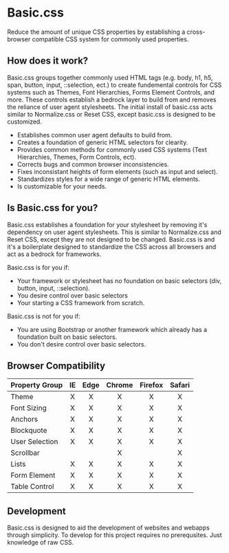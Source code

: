 # Basic.css
Reduce the amount of unique CSS properties by establishing a cross-browser compatible CSS system for commonly used properties.

## How does it work?
Basic.css groups together commonly used HTML tags (e.g. body, h1, h5, span, button, input, ::selection, ect.) to create fundemental controls for CSS systems such as Themes, Font Hierarchies, Forms Element Controls, and more. These controls establish a bedrock layer to build from and removes the reliance of user agent stylesheets. The initial install of basic.css acts similar to Normalize.css or Reset CSS, except basic.css is designed to be customized.

* Establishes common user agent defaults to build from.
* Creates a foundation of generic HTML selectors for clearity.
* Provides common methods for commonly used CSS systems (Text Hierarchies, Themes, Form Controls, ect).
* Corrects bugs and common browser inconsistencies.
* Fixes inconsistant heights of form elements (such as input and select).
* Standardizes styles for a wide range of generic HTML elements.
* Is customizable for your needs.

## Is Basic.css for you?
Basic.css establishes a foundation for your stylesheet by removing it's dependency on user agent stylesheets. This is similar to Normalize.css and Reset CSS, except they are not designed to be changed. Basic.css is and it's a boilerplate designed to standardize the CSS across all browsers and act as a bedrock for frameworks.

Basic.css is for you if:
* Your framework or stylesheet has no foundation on basic selectors (div, button, input, ::selection).
* You desire control over basic selectors
* Your starting a CSS framework from scratch.

Basic.css is not for you if:
* You are using Bootstrap or another framework which already has a foundation built on basic selectors.
* You don't desire control over basic selectors.

## Browser Compatibility
| Property Group | IE | Edge | Chrome | Firefox | Safari |
|:-------------- |:--:|:----:|:------:|:-------:|:------:|
| Theme          |X   |X     |X       |X        |X       |
| Font Sizing    |X   |X     |X       |X        |X       |
| Anchors        |X   |X     |X       |X        |X       |
| Blockquote     |X   |X     |X       |X        |X       |
| User Selection |X   |X     |X       |X        |X       |
| Scrollbar      |    |      |X       |         |X       |
| Lists          |X   |X     |X       |X        |X       |
| Form Element   |X   |X     |X       |X        |X       |
| Table Control  |X   |X     |X       |X        |X       |

## Development
Basic.css is designed to aid the development of websites and webapps through simplicity. To develop for this project requires no prerequsites. Just knowledge of raw CSS.
